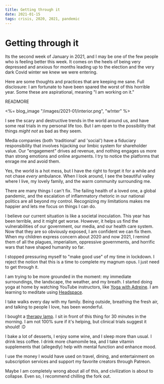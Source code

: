 ```yaml
---
title: Getting through it
date: 2021-01-15
tags: crisis, 2020, 2021, pandemic
---
```


# Getting through it

Its the second week of January in 2021, and I may be one of the few people who is feeling better this week. It comes on the heels of being very depressed and anxious for months leading up to the election and the very dark Covid winter we knew we were entering.

Here are some thoughts and practices that are keeping me sane. Full disclosure: I am fortunate to have been spared the worst of this horrible year. Some these are aspirational, meaning "I am working on it."

READMORE

<%= blog_image "/images/2021-01/interior.png", "w!nter" %>

I see the scary and destructive trends in the world around us, and have some real trials in my personal life too. But I am open to the possibility that things *might not* as bad as they seem.

Media companies (both 'traditional' and 'social') have a fiduciary responsibility that involves hijacking our limbic system for shareholder value. Our "engagement" drives ad revenue, and nothing engages us more than strong emotions and online arguments. I try to notice the platforms that enrage me and avoid them.

Yes, the world is a hot mess, but I have the right to forget it for a while and not chase *every* ambulance. When I look around, I see the beautiful valley where I live, my lovely family, and the warm community surrounding me.

There are many things I can't fix. The failing health of a loved one, a global pandemic, and the escalation of inflammatory rhetoric in our national politics are all beyond my control. Recognizing my limitations makes me happier and lets me focus on things I can do.

I believe our current situation is like a societal inoculation. This year has been terrible, and it might get worse. However, it helps us find the vulnerabilities of our government, our media, and our health care system. Now that they are so obviously exposed, I am confident we can fix them. When my children express concern about 2020 and now 2021, I remind them of all the plagues, imperialism, oppressive governments, and horrific wars that have shaped humanity so far.

I stopped pressuring myself to "make good use" of my time in lockdown. I reject the notion that this is a time to complete my magnum opus. I just need to get through it.

I am trying to be more grounded in the moment: my immediate surroundings, the landscape, the weather, and my breath. I started doing yoga at home by watching YouTube instructors, like [Yoga with Adreine](https://www.youtube.com/user/yogawithadriene). I am learning to meditate using [Headspace](https://www.headspace.com/).

I take walks every day with my family. Being outside, breathing the fresh air, and talking to people I love, has been wonderful.

I bought a [therapy lamp](https://www.amazon.com/gp/product/B00PCN4UVU). I sit in front of this thing for 30 minutes in the morning. I am not 100% sure if it's helping, but clinical trials suggest it should! :D

I bake a lot of desserts, I enjoy some wine, and I sleep more than usual. I drink less coffee. I drink more chamomile tea, and I take vitamin supplements that (allegedly) help with mental function and enhance mood.

I use the money I would have used on travel, dining, and entertainment on subscription services and support my favorite creators through Patreon.

Maybe I am completely wrong about all of this, and civilization is about to collapse. Even so, I  recommend chilling the fork out.







